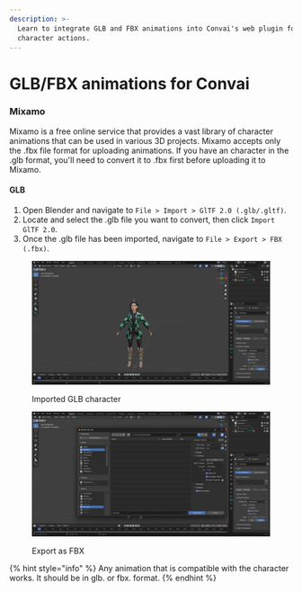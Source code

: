 ```yaml
---
description: >-
  Learn to integrate GLB and FBX animations into Convai's web plugin for dynamic
  character actions.
---
```


# GLB/FBX animations for Convai

### Mixamo

Mixamo is a free online service that provides a vast library of character animations that can be used in various 3D projects. Mixamo accepts only the .fbx file format for uploading animations. If you have an character in the .glb format, you'll need to convert it to .fbx first before uploading it to Mixamo.

#### GLB

1. Open Blender and navigate to `File > Import > GlTF 2.0 (.glb/.gltf)`.
2. Locate and select the .glb file you want to convert, then click `Import GlTF 2.0`.
3. Once the .glb file has been imported, navigate to `File > Export > FBX (.fbx)`.

<div>

<figure><img src="../../.gitbook/assets/Screenshot (32) (1).png" alt=""><figcaption><p>Imported GLB character</p></figcaption></figure>

 

<figure><img src="../../.gitbook/assets/Screenshot (33) (1).png" alt=""><figcaption><p>Export as FBX</p></figcaption></figure>

</div>

{% hint style="info" %}
Any animation that is compatible with the character works. It should be in glb. or fbx. format.
{% endhint %}
